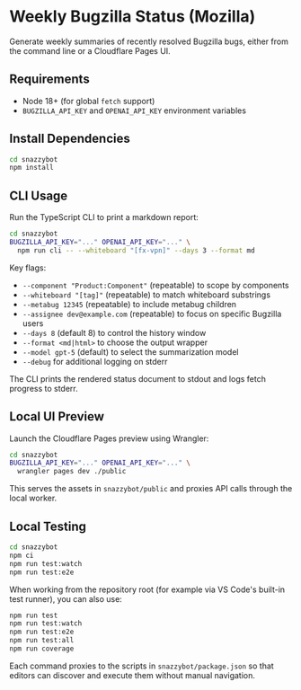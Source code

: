 # Weekly Bugzilla Status (Mozilla)

Generate weekly summaries of recently resolved Bugzilla bugs, either from the command line or a Cloudflare Pages UI.

## Requirements

- Node 18+ (for global `fetch` support)
- `BUGZILLA_API_KEY` and `OPENAI_API_KEY` environment variables

## Install Dependencies

```bash
cd snazzybot
npm install
```

## CLI Usage

Run the TypeScript CLI to print a markdown report:

```bash
cd snazzybot
BUGZILLA_API_KEY="..." OPENAI_API_KEY="..." \
  npm run cli -- --whiteboard "[fx-vpn]" --days 3 --format md
```

Key flags:

- `--component "Product:Component"` (repeatable) to scope by components
- `--whiteboard "[tag]"` (repeatable) to match whiteboard substrings
- `--metabug 12345` (repeatable) to include metabug children
- `--assignee dev@example.com` (repeatable) to focus on specific Bugzilla users
- `--days 8` (default 8) to control the history window
- `--format <md|html>` to choose the output wrapper
- `--model gpt-5` (default) to select the summarization model
- `--debug` for additional logging on stderr

The CLI prints the rendered status document to stdout and logs fetch progress to stderr.

## Local UI Preview

Launch the Cloudflare Pages preview using Wrangler:

```bash
cd snazzybot
BUGZILLA_API_KEY="..." OPENAI_API_KEY="..." \
  wrangler pages dev ./public
```

This serves the assets in `snazzybot/public` and proxies API calls through the local worker.

## Local Testing

```bash
cd snazzybot
npm ci
npm run test:watch
npm run test:e2e
```

When working from the repository root (for example via VS Code's built-in test runner), you can also use:

```bash
npm run test
npm run test:watch
npm run test:e2e
npm run test:all
npm run coverage
```

Each command proxies to the scripts in `snazzybot/package.json` so that editors can discover and execute them without manual navigation.
